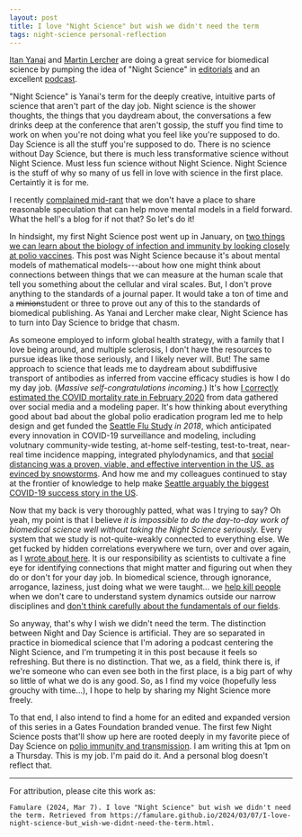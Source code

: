 ```yaml
---
layout: post
title: I love "Night Science" but wish we didn't need the term
tags: night-science personal-reflection
---
```


[Itan Yanai](https://twitter.com/ItaiYanai) and [Martin Lercher](https://twitter.com/MartinJLercher) are doing a great service for biomedical science by pumping the idea of "Night Science" in [editorials](https://night-science.org/) and an excellent [podcast](https://night-science.org/the-night-science-podcast/).

"Night Science" is Yanai's term for the deeply creative, intuitive parts of science that aren't part of the day job. Night science is the shower thoughts, the things that you daydream about, the conversations a few drinks deep at the conference that aren't gossip, the stuff you find time to work on when you're not doing what you feel like you're supposed to do. Day Science is all the stuff you're supposed to do. There is no science without Day Science, but there is much less transformative science without Night Science. Must less fun science without Night Science. Night Science is the stuff of why so many of us fell in love with science in the first place. Certaintly it is for me.

I recently [complained mid-rant](https://twitter.com/famulare_mike/status/1760375914473677175) that we don't have a place to share reasonable speculation that can help move mental models in a field forward. What the hell's a blog for if not that? So let's do it!

In hindsight, my first Night Science post went up in January, on [two things we can learn about the biology of infection and immunity by looking closely at polio vaccines](https://famulare.github.io/2024/01/12/Two-fun-inferences-about-neutralizing-antibodies-and-viral-infection.html). This post was Night Science because it's about mental models of mathematical models---about how one might think about connections between things that we can measure at the human scale that tell you something about the cellular and viral scales. But, I don't prove anything to the standards of a journal paper. It would take a ton of time and a ~~minion~~student or three to prove out any of this to the standards of biomedical publishing. As Yanai and Lercher make clear, Night Science has to turn into Day Science to bridge that chasm. 

As someone employed to inform global health strategy, with a family that I love being around, and multiple sclerosis, I don't have the resources to pursue ideas like those seriously, and I likely never will. But! The same approach to science that leads me to daydream about subdiffusive transport of antibodies as inferred from vaccine efficacy studies is how I do my day job. (*Massive self-congratulations incoming*.) It's how [I correctly estimated the COVID mortality rate in February 2020](https://institutefordiseasemodeling.github.io/nCoV-public/analyses/first_adjusted_mortality_estimates_and_risk_assessment/2019-nCoV-preliminary_age_and_time_adjusted_mortality_rates_and_pandemic_risk_assessment.html) from data gathered over social media and a modeling paper. It's how thinking about everything good about bad about the global polio eradication program led me to help design and get funded the [Seattle Flu Study](https://seattleflu.org/history) *in 2018*, which anticipated every innovation in COVID-19 surveillance and modeling, including volutnary community-wide testing, at-home self-testing, test-to-treat, near-real time incidence mapping, integrated phylodynamics, and that [social distancing was a proven, viable, and effective intervention in the US, as evinced by snowstorms](https://www.geekwire.com/2020/cope-seattles-fast-rising-coronavirus-outbreak-pretend-youre-snowed/). And how me and my colleagues continued to stay at the frontier of knowledge to help make [Seattle arguably the biggest COVID-19 success story in the US](https://www.nytimes.com/2021/03/11/us/coronavirus-seattle-success.html).

Now that my back is very thoroughly patted, what was I trying to say? Oh yeah, my point is that I believe *it is impossible to do the day-to-day work of biomedical science well without taking the Night Science seriously.* Every system that we study is not-quite-weakly connected to everything else. We get fucked by hidden correlations everywhere we turn, over and over again, as I [wrote about here](https://famulare.github.io/2022/05/13/The-5-Percent-We-Cant-Solve.html). It is our responsibility as scientists to cultivate a fine eye for identifying connections that might matter and figuring out when they do or don't for your day job. In biomedical science, through ignorance, arrogance, laziness, just doing what we were taught... we [help kill people](https://www.statnews.com/2020/04/17/influential-covid-19-model-uses-flawed-methods-shouldnt-guide-policies-critics-say/) when we don't care to understand system dynamics outside our narrow disciplines and [don't think carefully about the fundamentals of our fields](https://www.science.org/content/article/potential-fabrication-research-images-threatens-key-theory-alzheimers-disease).

So anyway, that's why I wish we didn't need the term. The distinction between Night and Day Science is artificial. They are so separated in practice in biomedical science that I'm adoring a podcast centering the Night Science, and I'm trumpeting it in this post because it feels so refreshing. But there is no distinction. That we, as a field, think there is, if we're someone who can even see both in the first place, is a big part of why so little of what we do is any good. So, as I find my voice (hopefully less grouchy with time...), I hope to help by sharing my Night Science more freely.

To that end, I also intend to find a home for an edited and expanded version of this series in a Gates Foundation branded venue. The first few Night Science posts that'll show up here are rooted deeply in my favorite piece of Day Science on [polio immunity and transmission](https://journals.plos.org/plosbiology/article?id=10.1371/journal.pbio.2002468). I am writing this at 1pm on a Thursday. This is my job. I'm paid do it. And a personal blog doesn't reflect that.

____

For attribution, please cite this work as:

`Famulare (2024, Mar 7). I love "Night Science" but wish we didn't need the term. Retrieved from https://famulare.github.io/2024/03/07/I-love-night-science-but_wish-we-didnt-need-the-term.html.`
